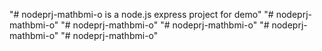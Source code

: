 "# nodeprj-mathbmi-o is a node.js express project for demo" 
"# nodeprj-mathbmi-o" 
"# nodeprj-mathbmi-o" 
"# nodeprj-mathbmi-o" 
"# nodeprj-mathbmi-o" 
"# nodeprj-mathbmi-o" 
